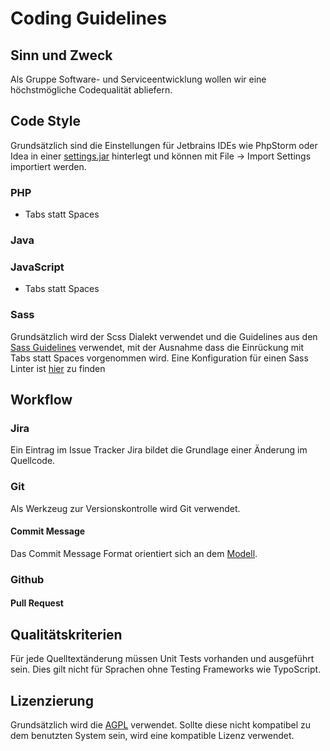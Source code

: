 # Coding Guidelines

## Sinn und Zweck

Als Gruppe Software- und Serviceentwicklung wollen wir eine höchstmögliche Codequalität abliefern.

## Code Style

Grundsätzlich sind die Einstellungen für Jetbrains IDEs wie PhpStorm oder Idea in einer [settings.jar](ide/PhpStorm/settings.jar) hinterlegt und können mit File -> Import Settings importiert werden.

### PHP

* Tabs statt Spaces

### Java

### JavaScript

* Tabs statt Spaces

### Sass

Grundsätzlich wird der Scss Dialekt verwendet und die Guidelines aus den [Sass Guidelines](http://sass-guidelin.es/) verwendet, mit der Ausnahme dass die Einrückung mit Tabs statt Spaces vorgenommen wird.
Eine Konfiguration für einen Sass Linter ist [hier](https://raw.githubusercontent.com/subugoe/typo3-tmpl_digizeit/master/scss-lint.yml) zu finden

## Workflow

### Jira

Ein Eintrag im Issue Tracker Jira bildet die Grundlage einer Änderung im Quellcode.

### Git

Als Werkzeug zur Versionskontrolle wird Git verwendet.

#### Commit Message

Das Commit Message Format orientiert sich an dem [Modell](http://tbaggery.com/2008/04/19/a-note-about-git-commit-messages.html).

### Github

#### Pull Request

## Qualitätskriterien

Für jede Quelltextänderung müssen Unit Tests vorhanden und ausgeführt sein. Dies gilt nicht für Sprachen ohne Testing Frameworks wie TypoScript.

## Lizenzierung

Grundsätzlich wird die [AGPL](http://www.gnu.org/licenses/agpl-3.0.html) verwendet. Sollte diese nicht kompatibel zu dem benutzten System sein, wird eine kompatible Lizenz verwendet.